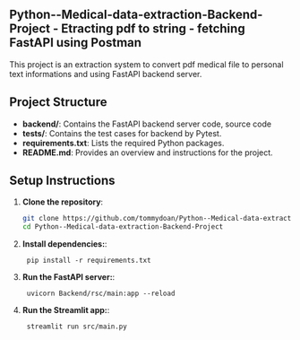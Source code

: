 ## Python--Medical-data-extraction-Backend-Project - Etracting pdf to string - fetching FastAPI using Postman

This project is an extraction system to convert pdf medical file to personal text informations and using FastAPI backend server.


## Project Structure

- **backend/**: Contains the FastAPI backend server code, source code
- **tests/**: Contains the test cases for backend by Pytest.
- **requirements.txt**: Lists the required Python packages.
- **README.md**: Provides an overview and instructions for the project.


## Setup Instructions

1. **Clone the repository**:
   ```bash
   git clone https://github.com/tommydoan/Python--Medical-data-extraction-Backend-Project.git
   cd Python--Medical-data-extraction-Backend-Project
   ```
1. **Install dependencies:**:   
   ```commandline
    pip install -r requirements.txt
   ```
1. **Run the FastAPI server:**:   
   ```commandline
    uvicorn Backend/rsc/main:app --reload
   ```
1. **Run the Streamlit app:**:   
   ```commandline
    streamlit run src/main.py
   ```
